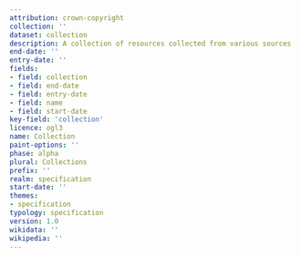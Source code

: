 ```yaml
---
attribution: crown-copyright
collection: ''
dataset: collection
description: A collection of resources collected from various sources
end-date: ''
entry-date: ''
fields:
- field: collection
- field: end-date
- field: entry-date
- field: name
- field: start-date
key-field: 'collection'
licence: ogl3
name: Collection
paint-options: ''
phase: alpha
plural: Collections
prefix: ''
realm: specification
start-date: ''
themes:
- specification
typology: specification
version: 1.0
wikidata: ''
wikipedia: ''
---
```


